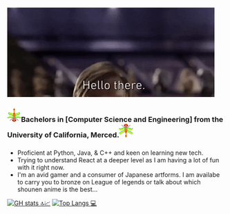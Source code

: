 ![](hello.gif)    
### ![alt text](https://github.com/bpurkuti/Acrid-Dragonfly/blob/master/gameSprites/down2.png)Bachelors in [Computer Science and Engineering] from the University of California, Merced.![alt text](https://github.com/bpurkuti/Acrid-Dragonfly/blob/master/up1.png)
### 
- Proficient at Python, Java, & C++ and keen on learning new tech. 
- Trying to understand React at a deeper level as I am having a lot of fun with it right now.
- I'm an avid gamer and a consumer of Japanese artforms. I am availabe to carry you to bronze on League of legends or talk about which shounen anime is the best...  

[![GH stats 🔝📈](https://github-readme-stats.vercel.app/api?&username=bpurkuti&hide=stars&count_private=true&show_icons=true&theme=tokyonight&line_height=33&hide_rank=false)](https://github.com/bpurkuti?tab=repositories&q=&type=public&language=) [![Top Langs 💻](https://github-readme-stats.vercel.app/api/top-langs/?username=bpurkuti&langs_count=8&count_private=true&theme=onedark&line_height=30&exclude_repo=Calculator&hide=nesC,Makefile,Powershell,Batchfile,Assembly,C,&layout=compact)](https://github.com/bpurkuti?tab=repositories&q=&type=source&language=)
